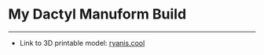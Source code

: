 # My Dactyl Manuform Build

---

- Link to 3D printable model: [ryanis.cool](https://ryanis.cool/dactyl/#manuform:Ch0IBhAEGgRmaXZlIgN0d28qAm14MgZub3JtaWU4ABoKCAESBHRycnMYACIXVQAAgEAYACABXQAA4EBlAABAQEAASAAy+QGVAwAAIECdAwAAgD+AAwCIAwANAAAAABUAAAAAHTMzM0AlAADQwC0AAFDBNQAAwEA9AAAAAEUAAAAATQAAwEBVAABAwF0AAOBAZTMzYcJtMzMtwnUAALzBeOcCgAHNGIgByCSVATMzF8KdATMzXcKlAWZmysGoAZ8LsAGZF7gB/CXFAQAAUMLNAQAA0MHVAQAAQMHYAZwE4AHzF+gBkBz1AQAA6MH9AQAAJMKFAgAAUMGIApsEkALzF5gC4CGlAgAADMKtAgAAcMG1AgAAAMC4AoQHwAKVEMgChAfVAgAAQMHdAgAAgMHlAgAAQEDoAoQH8AKVEPgChAc=)
